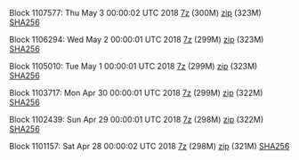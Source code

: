 Block 1107577: Thu May  3 00:00:02 UTC 2018 [7z](https://transfer.sh/ev08x/bootstrap.dat.20180503.7z) (300M) [zip](https://transfer.sh/ZhjK/bootstrap.dat.20180503.zip) (323M) [SHA256](https://transfer.sh/wuiAa/sha256.txt)

Block 1106294: Wed May  2 00:00:01 UTC 2018 [7z](https://transfer.sh/13xP0n/bootstrap.dat.20180502.7z) (299M) [zip](https://transfer.sh/V8VPB/bootstrap.dat.20180502.zip) (323M) [SHA256](https://transfer.sh/14ClPe/sha256.txt)

Block 1105010: Tue May  1 00:00:01 UTC 2018 [7z](https://transfer.sh/VHxut/bootstrap.dat.20180501.7z) (299M) [zip](https://transfer.sh/10tgQ3/bootstrap.dat.20180501.zip) (323M) [SHA256](https://transfer.sh/oEvs8/sha256.txt)

Block 1103717: Mon Apr 30 00:00:01 UTC 2018 [7z](https://transfer.sh/izoga/bootstrap.dat.20180430.7z) (299M) [zip](https://transfer.sh/7dVN6/bootstrap.dat.20180430.zip) (322M) [SHA256](https://transfer.sh/Iy5cf/sha256.txt)

Block 1102439: Sun Apr 29 00:00:01 UTC 2018 [7z](https://transfer.sh/BNodX/bootstrap.dat.20180429.7z) (298M) [zip](https://transfer.sh/g4sCD/bootstrap.dat.20180429.zip) (322M) [SHA256](https://transfer.sh/vX4TO/sha256.txt)

Block 1101157: Sat Apr 28 00:00:02 UTC 2018 [7z](https://transfer.sh/VU6cz/bootstrap.dat.20180428.7z) (298M) [zip](https://transfer.sh/aX9o7/bootstrap.dat.20180428.zip) (321M) [SHA256](https://transfer.sh/Fxdoq/sha256.txt)
